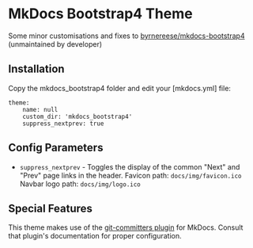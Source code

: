 # MkDocs Bootstrap4 Theme

Some minor customisations and fixes to [byrnereese/mkdocs-bootstrap4](https://github.com/byrnereese/mkdocs-bootstrap4) (unmaintained by developer)

## Installation

Copy the mkdocs_bootstrap4 folder and edit your [mkdocs.yml] file:

    theme:
        name: null
        custom_dir: 'mkdocs_bootstrap4'
        suppress_nextprev: true

## Config Parameters

* `suppress_nextprev` - Toggles the display of the common "Next" and "Prev" page links in the header.
Favicon path: `docs/img/favicon.ico`
Navbar logo path: `docs/img/logo.ico`

## Special Features

This theme makes use of the [git-committers plugin](https://github.com/byrnereese/mkdocs-git-committers-plugin) for MkDocs. Consult that plugin's documentation for proper configuration. 
